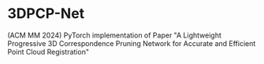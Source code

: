 # 3DPCP-Net
(ACM MM 2024) PyTorch implementation of Paper "A Lightweight Progressive 3D Correspondence Pruning Network for Accurate and Efficient Point Cloud Registration"
